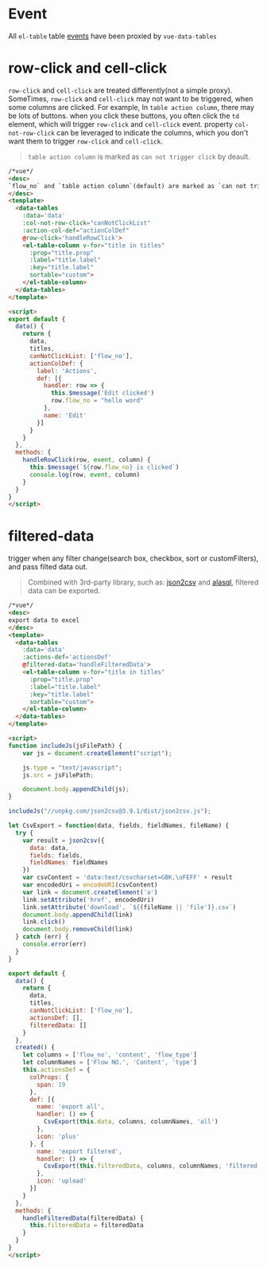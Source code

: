 # Event

All `el-table` table [events](http://element.eleme.io/#/en-US/component/table#table-events) have been proxied by `vue-data-tables`

# row-click and cell-click

`row-click` and `cell-click` are treated differently(not a simple proxy).
SomeTimes, `row-click` and `cell-click` may not want to be triggered, when some columns are clicked. For example, In `table action column`, there may be lots of buttons. when you click these buttons, you often click the `td` element, which will trigger `row-click` and `cell-click` event. property `col-not-row-click` can be leveraged to indicate the columns, which you don't want them to trigger `row-click` and `cell-click`.

> `table action column` is marked as `can not trigger click` by deault.

```html
/*vue*/
<desc>
`flow_no` and `table action column`(default) are marked as `can not trigger click`
</desc>
<template>
  <data-tables
    :data='data'
    :col-not-row-click="canNotClickList"
    :action-col-def="actionColDef"
    @row-click='handleRowClick'>
    <el-table-column v-for="title in titles"
      :prop="title.prop"
      :label="title.label"
      :key="title.label"
      sortable="custom">
    </el-table-column>
  </data-tables>
</template>

<script>
export default {
  data() {
    return {
      data,
      titles,
      canNotClickList: ['flow_no'],
      actionColDef: {
        label: 'Actions',
        def: [{
          handler: row => {
            this.$message('Edit clicked')
            row.flow_no = "hello word"
          },
          name: 'Edit'
        }]
      }
    }
  },
  methods: {
    handleRowClick(row, event, column) {
      this.$message(`${row.flow_no} is clicked`)
      console.log(row, event, column)
    }
  }
}
</script>
```

# filtered-data
trigger when any filter change(search box, checkbox, sort or customFilters), and pass filted data out.

> Combined with 3rd-party library, such as: [json2csv](https://github.com/zemirco/json2csv) and [alasql](https://github.com/agershun/alasql), filtered data can be exported.

```html
/*vue*/
<desc>
export data to excel
</desc>
<template>
  <data-tables
    :data='data'
    :actions-def='actionsDef'
    @filtered-data='handleFilteredData'>
    <el-table-column v-for="title in titles"
      :prop="title.prop"
      :label="title.label"
      :key="title.label"
      sortable="custom">
    </el-table-column>
  </data-tables>
</template>

<script>
function includeJs(jsFilePath) {
    var js = document.createElement("script");

    js.type = "text/javascript";
    js.src = jsFilePath;

    document.body.appendChild(js);
}

includeJs("//unpkg.com/json2csv@3.9.1/dist/json2csv.js");

let CsvExport = function(data, fields, fieldNames, fileName) {
  try {
    var result = json2csv({
      data: data,
      fields: fields,
      fieldNames: fieldNames
    })
    var csvContent = 'data:text/csvcharset=GBK,\uFEFF' + result
    var encodedUri = encodeURI(csvContent)
    var link = document.createElement('a')
    link.setAttribute('href', encodedUri)
    link.setAttribute('download', `${(fileName || 'file')}.csv`)
    document.body.appendChild(link)
    link.click()
    document.body.removeChild(link)
  } catch (err) {
    console.error(err)
  }
}

export default {
  data() {
    return {
      data,
      titles,
      canNotClickList: ['flow_no'],
      actionsDef: [],
      filteredData: []
    }
  },
  created() {
    let columns = ['flow_no', 'content', 'flow_type']
    let columnNames = ['Flow NO.', 'Content', 'type']
    this.actionsDef = {
      colProps: {
        span: 19
      },
      def: [{
        name: 'export all',
        handler: () => {
          CsvExport(this.data, columns, columnNames, 'all')
        },
        icon: 'plus'
      }, {
        name: 'export filtered',
        handler: () => {
          CsvExport(this.filteredData, columns, columnNames, 'filtered')
        },
        icon: 'upload'
      }]
    }
  },
  methods: {
    handleFilteredData(filteredData) {
      this.filteredData = filteredData
    }
  }
}
</script>
```
